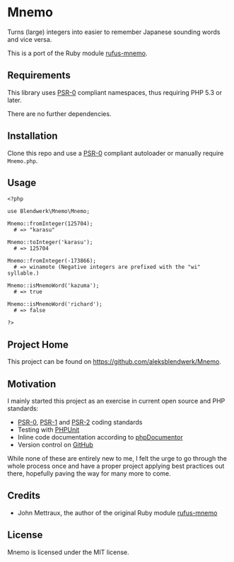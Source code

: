 Mnemo
=====

Turns (large) integers into easier to remember Japanese sounding words and vice versa.

This is a port of the Ruby module [rufus-mnemo][rufus-mnemo].

Requirements
------------

This library uses [PSR-0][PSR-0] compliant namespaces, thus requiring PHP 5.3 or later. 

There are no further dependencies.

Installation
------------

Clone this repo and use a [PSR-0][PSR-0] compliant autoloader or manually require `Mnemo.php`.

Usage
-----

    <?php
    
    use Blendwerk\Mnemo\Mnemo;
    
    Mnemo::fromInteger(125704);
      # => "karasu"
    
    Mnemo::toInteger('karasu');
      # => 125704
      
    Mnemo::fromInteger(-173866);
      # => winamote (Negative integers are prefixed with the "wi" syllable.)
    
    Mnemo::isMnemoWord('kazuma');
      # => true
      
    Mnemo::isMnemoWord('richard');
      # => false
      
    ?>

Project Home
------------

This project can be found on https://github.com/aleksblendwerk/Mnemo.

Motivation
----------

I mainly started this project as an exercise in current open source and PHP standards:

* [PSR-0][PSR-0], [PSR-1][PSR-1] and [PSR-2][PSR-2] coding standards
* Testing with [PHPUnit][PHPUnit]
* Inline code documentation according to [phpDocumentor][phpDocumentor]
* Version control on [GitHub][GitHub]

While none of these are entirely new to me, I felt the urge to go through the whole process once and have a proper project applying best practices out there, hopefully paving the way for many more to come.

Credits
-------

* John Mettraux, the author of the original Ruby module [rufus-mnemo][rufus-mnemo]

License
-------

Mnemo is licensed under the MIT license.

[GitHub]: https://github.com/
[PSR-0]: https://github.com/php-fig/fig-standards/blob/master/accepted/PSR-0.md
[PSR-1]: https://github.com/php-fig/fig-standards/blob/master/accepted/PSR-1-basic-coding-standard.md
[PSR-2]: https://github.com/php-fig/fig-standards/blob/master/accepted/PSR-2-coding-style-guide.md
[phpDocumentor]: http://www.phpdoc.org/
[PHPUnit]: https://github.com/sebastianbergmann/phpunit/
[rufus-mnemo]: http://rufus.rubyforge.org/rufus-mnemo/
